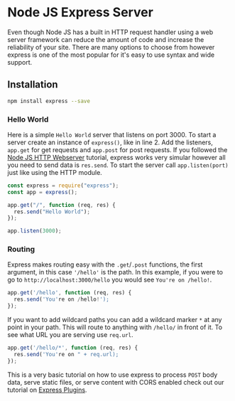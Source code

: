 # Node JS Express Server

Even though Node JS has a built in HTTP request handler using a web server framework can reduce the amount of code and increase the reliability of your site. There are many options to choose from however express is one of the most popular for it's easy to use syntax and wide support.

## Installation

```sh
npm install express --save
```

### Hello World

Here is a simple `Hello World` server that listens on port 3000. To start a server create an instance of `express()`, like in line 2. Add the listeners, `app.get` for get requests and `app.post` for post requests. If you followed the [Node JS HTTP Webserver](https://decode.sh/node-js-http-webserver) tutorial, express works very simular however all you need to send data is `res.send`. To start the server call `app.listen(port)` just like using the HTTP module.

```javascript
const express = require("express");
const app = express();

app.get("/", function (req, res) {
  res.send("Hello World");
});

app.listen(3000);
```

### Routing

Express makes routing easy with the `.get`/`.post` functions, the first argument, in this case `'/hello'` is the path. In this example, if you were to go to `http://localhost:3000/hello` you would see `You're on /hello!`.

```javascript
app.get('/hello', function (req, res) {
  res.send('You're on /hello!');
});
```

If you want to add wildcard paths you can add a wildcard marker `*` at any point in your path. This will route to anything with `/hello/` in front of it. To see what URL you are serving use `req.url`.

```javascript
app.get('/hello/*', function (req, res) {
  res.send('You're on " + req.url);
});
```

This is a very basic tutorial on how to use express to process `POST` body data, serve static files, or serve content with CORS enabled check out our tutorial on [Express Plugins](https://decode.sh/express-plugins).
